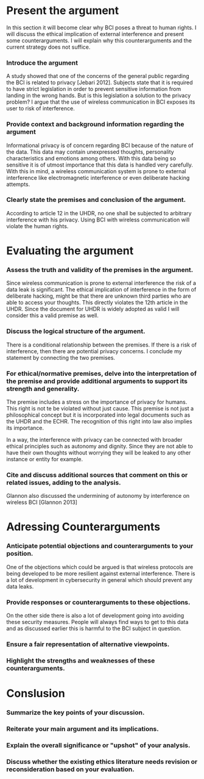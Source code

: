 # Present the argument

In this section it will become clear why BCI poses a threat to human rights. I will discuss the ethical implication of external interference and present some counterarguments. I will explain why this counterarguments and the current strategy does not suffice. 


### Introduce the argument
A study showed that one of the concerns of the general public regarding the BCI is related to privacy [Jebari 2012]. Subjects state that it is required to have strict legislation in order to prevent sensitive information from landing in the wrong hands. But is this legislation a solution to the privacy problem? I argue that the use of wireless communication in BCI exposes its user to risk of interference. 


### Provide context and background information regarding the argument
Informational privacy is of concern regarding BCI because of the nature of the data. This data may contain unexpressed thoughts, personality characteristics and emotions among others. With this data being so sensitive it is of utmost importance that this data is handled very carefully. With this in mind, a wireless communication system is prone to external interference like electromagnetic interference or even deliberate hacking attempts. 
 


### Clearly state the premises and conclusion of the argument.
According to article 12 in the UHDR, no one shall be subjected to arbitrary interference with his privacy. Using BCI with wireless communication will violate the human rights. 



# Evaluating the argument
### Assess the truth and validity of the premises in the argument.
Since wireless communication is prone to external interference the risk of a data leak is significant. The ethical implication of interference in the form of deliberate hacking, might be that there are unknown third parties who are able to access your thoughts. This directly violates the 12th article in the UHDR. Since the document for UHDR is widely adopted as valid I will consider this a valid premise as well. 


### Discuss the logical structure of the argument.
There is a conditional relationship between the premises. If there is a risk of interference, then there are potential privacy concerns. I conclude my statement by connecting the two premises. 

### For ethical/normative premises, delve into the interpretation of the premise and provide additional arguments to support its strength and generality.
The premise includes a stress on the importance of privacy for humans. This right is not te be violated without just cause. This premise is not just a philosophical concept but it is incorporated into legal documents such as the UHDR and the ECHR. The recognition of this right into law also implies its importance. 

In a way, the interference with privacy can be connected with broader ethical principles such as autonomy and dignity. Since they are not able to have their own thoughts without worrying they will be leaked to any other instance or entity for example. 


### Cite and discuss additional sources that comment on this or related issues, adding to the analysis.
Glannon also discussed the undermining of autonomy by interference on wireless BCI [Glannon 2013]


# Adressing Counterarguments
### Anticipate potential objections and counterarguments to your position.
One of the objections which could be argued is that wireless protocols are being developed to be more resilient against external interference. There is a lot of development in cybersecurity in general which should prevent any data leaks. 


### Provide responses or counterarguments to these objections.
On the other side there is also a lot of development going into avoiding these security measures. People will always find ways to get to this data and as discussed earlier this is harmful to the BCI subject in question. 



### Ensure a fair representation of alternative viewpoints.


### Highlight the strengths and weaknesses of these counterarguments.


# Conslusion

### Summarize the key points of your discussion.


### Reiterate your main argument and its implications.


### Explain the overall significance or "upshot" of your analysis.

### Discuss whether the existing ethics literature needs revision or reconsideration based on your evaluation.